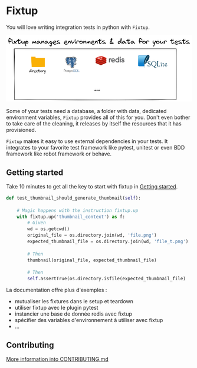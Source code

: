 # Fixtup

You will love writing integration tests in python with ``Fixtup``.

![outline schematic from fixtup](docs/source/_static/principle_simplified_diagram.png)

Some of your tests need a database, a folder with data, dedicated environment variables, ``Fixtup`` provides all of this for you. Don't even bother to take care of the cleaning, it releases by itself the resources that it has provisioned.

``Fixtup`` makes it easy to use external dependencies in your tests. It integrates
to your favorite test framework like pytest, unitest or even BDD framework like robot framework or behave.

## Getting started

Take 10 minutes to get all the key to start with fixtup in [Getting started]().

```python
def test_thumbnail_should_generate_thumbnail(self):

    # Magic happens with the instruction fixtup.up
    with fixtup.up('thumbnail_context') as f:
        # Given
        wd = os.getcwd()
        original_file = os.directory.join(wd, 'file.png')
        expected_thumbnail_file = os.directory.join(wd, 'file_t.png')

        # Then
        thumbnail(original_file, expected_thumbnail_file)

        # Then
        self.assertTrue(os.directory.isfile(expected_thumbnail_file)
```

La documentation offre plus d'exemples :

* mutualiser les fixtures dans le setup et teardown
* utiliser fixtup avec le plugin pytest
* instancier une base de donnée redis avec fixtup
* spécifier des variables d'environnement à utiliser avec fixtup
* ...

## Contributing

[More information into CONTRIBUTING.md](./CONTRIBUTING.md)
